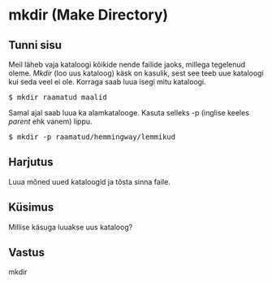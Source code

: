 # mkdir (Make Directory)

## Tunni sisu

Meil läheb vaja kataloogi kõikide nende failide jaoks, millega tegelenud oleme. *Mkdir* (loo uus kataloog) käsk on kasulik, sest see teeb uue kataloogi kui seda veel ei ole. Korraga saab luua isegi mitu kataloogi.

<pre>$ mkdir raamatud maalid</pre>

Samal ajal saab luua ka alamkatalooge. Kasuta selleks -p (inglise keeles *parent* ehk vanem) lippu.
 
<pre>$ mkdir -p raamatud/hemmingway/lemmikud</pre>

## Harjutus

Luua mõned uued kataloogid ja tõsta sinna faile.

## Küsimus

Millise käsuga luuakse uus kataloog?

## Vastus

mkdir
